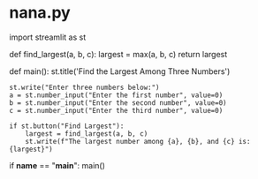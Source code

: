 # nana.py
import streamlit as st

def find_largest(a, b, c):
    largest = max(a, b, c)
    return largest

def main():
    st.title('Find the Largest Among Three Numbers')
    
    st.write("Enter three numbers below:")
    a = st.number_input("Enter the first number", value=0)
    b = st.number_input("Enter the second number", value=0)
    c = st.number_input("Enter the third number", value=0)
    
    if st.button("Find Largest"):
        largest = find_largest(a, b, c)
        st.write(f"The largest number among {a}, {b}, and {c} is: {largest}")

if __name__ == "__main__":
    main()
